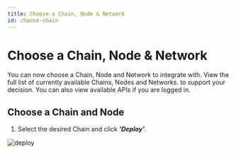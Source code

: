 ```yaml
---
title: Choose a Chain, Node & Network
id: choose-chain
---
```


# Choose a Chain, Node & Network

You can now choose a Chain, Node and Network to integrate with.
View the full list of currently available Chains, Nodes and Networks. to support your decision.
You can also view available APIs if you are logged in.

## Choose a Chain and Node

1. Select the desired Chain and click ***'Deploy'***.

![deploy](/img/choose-api-chain.png)


